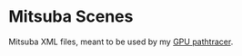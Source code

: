 # Mitsuba Scenes

Mitsuba XML files, meant to be used by my [GPU pathtracer](https://github.com/jan-van-bergen/GPU-Pathtracer).
